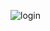 ![login](https://github.com/Huynhtanhung2002/FlutterEbookApp/assets/85001998/6e77b87c-0470-4932-a52d-4fc5eb5e19aa)
